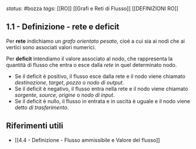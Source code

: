 *status*: #bozza 
*tags*: [[RO]] [[Grafi e Reti di Flusso]] [[DEFINIZIONI RO]]

## 1.1 - Definizione - rete e deficit

Per **rete** indichiamo un *grafo orientato pesato*, cioé a cui sia ai nodi che ai vertici sono associati valori numerici.

Per **deficit** intendiamo il valore associato al nodo, che rappresenta la quantità di flusso che entra o esce dalla *rete* in quel determinato nodo. 

* Se il deficit è positivo, il flusso esce dalla rete e il nodo viene chiamato *destinazione*, *target*, *pozzo* o *nodo di output*.
* Se il deficit è negativo, il flusso entra nella rete e il nodo viene chiamato *sorgente*, *source*, *origine* o *nodo di input*.
* Se il deficit è nullo, il flusso in entrata e in uscita è uguale e il nodo viene detto *di trasferimento*.


## Riferimenti utili

* [[4.4 - Definizione - Flusso ammissibile e Valore del flusso]]